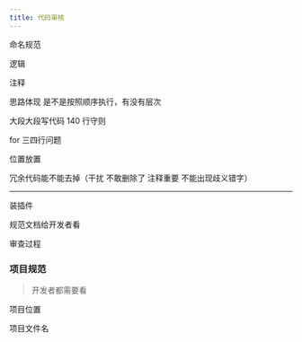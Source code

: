 ```yaml
---
title: 代码审核
---
```


命名规范

逻辑

注释

思路体现 是不是按照顺序执行，有没有层次

大段大段写代码 140 行守则

for 三四行问题

位置放置

冗余代码能不能去掉（干扰 不敢删除了 注释重要 不能出现歧义错字）

---

装插件

规范文档给开发者看

审查过程

### 项目规范

> 开发者都需要看

项目位置

项目文件名

